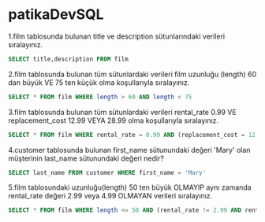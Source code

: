 # patikaDevSQL
1.film tablosunda bulunan title ve description sütunlarındaki verileri sıralayınız.
~~~~SQL
SELECT title,description FROM film
~~~~

2.film tablosunda bulunan tüm sütunlardaki verileri film uzunluğu (length) 60 dan büyük VE 75 ten küçük olma koşullarıyla sıralayınız.
~~~~SQL
SELECT * FROM film WHERE length > 60 AND length < 75
~~~~
3.film tablosunda bulunan tüm sütunlardaki verileri rental_rate 0.99 VE replacement_cost 12.99 VEYA 28.99 olma koşullarıyla sıralayınız.
~~~~SQL
SELECT * FROM film WHERE rental_rate = 0.99 AND (replacement_cost = 12.99 OR replacement_cost = 28.99)
~~~~
4.customer tablosunda bulunan first_name sütunundaki değeri 'Mary' olan müşterinin last_name sütunundaki değeri nedir?
~~~~SQL
SELECT last_name FROM customer WHERE first_name = 'Mary'
~~~~
5.film tablosundaki uzunluğu(length) 50 ten büyük OLMAYIP aynı zamanda rental_rate değeri 2.99 veya 4.99 OLMAYAN verileri sıralayınız.
~~~~SQL
SELECT * FROM film WHERE length <= 50 AND (rental_rate != 2.99 AND rental_rate != 4.99)
~~~~
